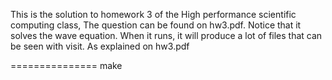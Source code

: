 This is the solution to homework 3 of the High performance scientific computing class,  The question can be found on hw3.pdf.  Notice that it solves the wave equation.  When it runs, it will produce a lot of files that can be seen with visit.  As explained on hw3.pdf

===============
make